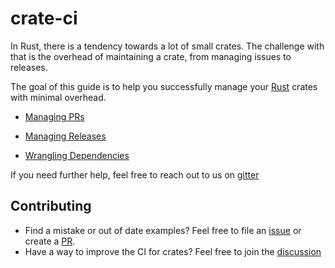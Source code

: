 # crate-ci

In Rust, there is a tendency towards a lot of small crates.  The challenge with
that is the overhead of maintaining a crate, from managing issues to releases.

The goal of this guide is to help you successfully manage your [Rust][rust]
crates with minimal overhead.

- [Managing PRs](pr.html)

- [Managing Releases](release.html)

- [Wrangling Dependencies](dependencies.html)

If you need further help, feel free to reach out to us on [gitter][gitter]

## Contributing
- Find a mistake or out of date examples? Feel free to file an [issue][issue] or create a [PR][home].
- Have a way to improve the CI for crates? Feel free to join the [discussion][meta]

[rust]: https://www.rust-lang.org/
[home]: https://github.com/crate-ci/crate-ci.github.io
[gitter]: https://gitter.im/crate-ci/general
[issue]: https://github.com/crate-ci/crate-ci.github.io/issues
[meta]: https://github.com/crate-ci/meta/issues
